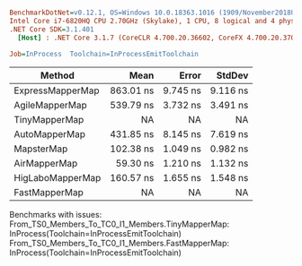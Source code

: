 ``` ini

BenchmarkDotNet=v0.12.1, OS=Windows 10.0.18363.1016 (1909/November2018Update/19H2)
Intel Core i7-6820HQ CPU 2.70GHz (Skylake), 1 CPU, 8 logical and 4 physical cores
.NET Core SDK=3.1.401
  [Host] : .NET Core 3.1.7 (CoreCLR 4.700.20.36602, CoreFX 4.700.20.37001), X64 RyuJIT

Job=InProcess  Toolchain=InProcessEmitToolchain  

```
|           Method |      Mean |    Error |   StdDev |
|----------------- |----------:|---------:|---------:|
| ExpressMapperMap | 863.01 ns | 9.745 ns | 9.116 ns |
|   AgileMapperMap | 539.79 ns | 3.732 ns | 3.491 ns |
|    TinyMapperMap |        NA |       NA |       NA |
|    AutoMapperMap | 431.85 ns | 8.145 ns | 7.619 ns |
|       MapsterMap | 102.38 ns | 1.049 ns | 0.982 ns |
|     AirMapperMap |  59.30 ns | 1.210 ns | 1.132 ns |
| HigLaboMapperMap | 160.57 ns | 1.655 ns | 1.548 ns |
|    FastMapperMap |        NA |       NA |       NA |

Benchmarks with issues:
  From_TS0_Members_To_TC0_I1_Members.TinyMapperMap: InProcess(Toolchain=InProcessEmitToolchain)
  From_TS0_Members_To_TC0_I1_Members.FastMapperMap: InProcess(Toolchain=InProcessEmitToolchain)
